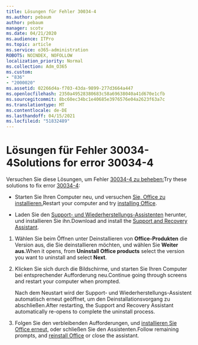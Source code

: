 ```yaml
---
title: Lösungen für Fehler 30034-4
ms.author: pebaum
author: pebaum
manager: scotv
ms.date: 04/21/2020
ms.audience: ITPro
ms.topic: article
ms.service: o365-administration
ROBOTS: NOINDEX, NOFOLLOW
localization_priority: Normal
ms.collection: Adm_O365
ms.custom:
- "836"
- "2000020"
ms.assetid: 02266d4a-f703-43da-9899-277d3664a447
ms.openlocfilehash: 2350a49528380683c58a69638040a41d670e1cfb
ms.sourcegitcommit: 8bc60ec34bc1e40685e3976576e04a2623f63a7c
ms.translationtype: MT
ms.contentlocale: de-DE
ms.lasthandoff: 04/15/2021
ms.locfileid: "51832489"
---
```

# <a name="solutions-for-error-30034-4"></a><span data-ttu-id="effa1-102">Lösungen für Fehler 30034-4</span><span class="sxs-lookup"><span data-stu-id="effa1-102">Solutions for error 30034-4</span></span>

<span data-ttu-id="effa1-103">Versuchen Sie diese Lösungen, um Fehler [30034-4 zu beheben:](https://support.office.com/article/d5df89a9-0507-4b4c-92f9-22f457e630aa?wt.mc_id=Alchemy_ClientDIA)</span><span class="sxs-lookup"><span data-stu-id="effa1-103">Try these solutions to fix error [30034-4](https://support.office.com/article/d5df89a9-0507-4b4c-92f9-22f457e630aa?wt.mc_id=Alchemy_ClientDIA):</span></span>
  
- <span data-ttu-id="effa1-104">Starten Sie Ihren Computer neu, und versuchen [Sie, Office zu installieren.](https://portal.office.com/OLS/MySoftware.aspx)</span><span class="sxs-lookup"><span data-stu-id="effa1-104">Restart your computer and try [installing Office](https://portal.office.com/OLS/MySoftware.aspx).</span></span>

- <span data-ttu-id="effa1-105">Laden Sie den [Support- und Wiederherstellungs-Assistenten](https://aka.ms/SARA-OfficeUninstall-Alchemy) herunter, und installieren Sie ihn.</span><span class="sxs-lookup"><span data-stu-id="effa1-105">Download and install the [Support and Recovery Assistant](https://aka.ms/SARA-OfficeUninstall-Alchemy).</span></span>

1. <span data-ttu-id="effa1-106">Wählen Sie beim Öffnen unter Deinstallieren von **Office-Produkten** die Version aus, die Sie deinstallieren möchten, und wählen Sie **Weiter aus.**</span><span class="sxs-lookup"><span data-stu-id="effa1-106">When it opens, from **Uninstall Office products** select the version you want to uninstall and select **Next**.</span></span>

2. <span data-ttu-id="effa1-107">Klicken Sie sich durch die Bildschirme, und starten Sie Ihren Computer bei entsprechender Aufforderung neu.</span><span class="sxs-lookup"><span data-stu-id="effa1-107">Continue going through screens and restart your computer when prompted.</span></span>

    <span data-ttu-id="effa1-108">Nach dem Neustart wird der Support- und Wiederherstellungs-Assistent automatisch erneut geöffnet, um den Deinstallationsvorgang zu abschließen.</span><span class="sxs-lookup"><span data-stu-id="effa1-108">After restarting, the Support and Recovery Assistant automatically re-opens to complete the uninstall process.</span></span>

3. <span data-ttu-id="effa1-109">Folgen Sie den verbleibenden Aufforderungen, und [installieren Sie Office erneut,](https://portal.office.com/OLS/MySoftware.aspx) oder schließen Sie den Assistenten.</span><span class="sxs-lookup"><span data-stu-id="effa1-109">Follow remaining prompts, and [reinstall Office](https://portal.office.com/OLS/MySoftware.aspx) or close the assistant.</span></span>
